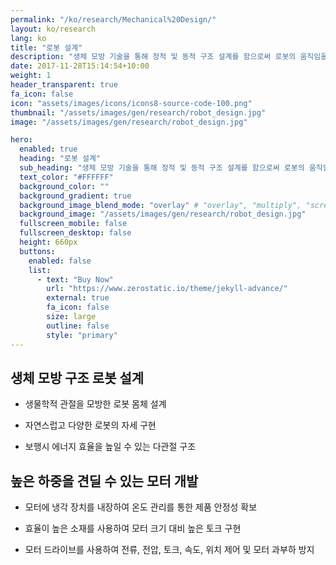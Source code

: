 ```yaml
---
permalink: "/ko/research/Mechanical%20Design/"
layout: ko/research
lang: ko
title: "로봇 설계"
description: "생체 모방 기술을 통해 정적 및 동적 구조 설계를 함으로써 로봇의 움직임을 미학적으로 완성하기 위한 자연스러운 보행을 개발합니다."
date: 2017-11-28T15:14:54+10:00
weight: 1
header_transparent: true
fa_icon: false
icon: "assets/images/icons/icons8-source-code-100.png"
thumbnail: "/assets/images/gen/research/robot_design.jpg"
image: "/assets/images/gen/research/robot_design.jpg"

hero:
  enabled: true
  heading: "로봇 설계"
  sub_heading: "생체 모방 기술을 통해 정적 및 동적 구조 설계를 함으로써 로봇의 움직임을 미학적으로 완성하기 위한 자연스러운 보행을 개발합니다. "
  text_color: "#FFFFFF"
  background_color: ""
  background_gradient: true
  background_image_blend_mode: "overlay" # "overlay", "multiply", "screen"
  background_image: "/assets/images/gen/research/robot_design.jpg"
  fullscreen_mobile: false
  fullscreen_desktop: false
  height: 660px
  buttons:
    enabled: false
    list:
      - text: "Buy Now"
        url: "https://www.zerostatic.io/theme/jekyll-advance/"
        external: true
        fa_icon: false
        size: large
        outline: false
        style: "primary"
---
```


## 생체 모방 구조 로봇 설계
  - 생물학적 관절을 모방한 로봇 몸체 설계

  - 자연스럽고 다양한 로봇의 자세 구현

  - 보행시 에너지 효율을 높일 수 있는 다관절 구조

## 높은 하중을 견딜 수 있는 모터 개발
  - 모터에 냉각 장치를 내장하여 온도 관리를 통한 제품 안정성 확보

  - 효율이 높은 소재를 사용하여 모터 크기 대비 높은 토크 구현

  - 모터 드라이브를 사용하여 전류, 전압, 토크, 속도, 위치 제어 및 모터 과부하 방지